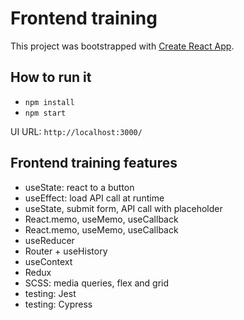 # Frontend training

This project was bootstrapped with [Create React App](https://github.com/facebook/create-react-app).

## How to run it

- `npm install`
- `npm start`

UI URL: `http://localhost:3000/`

## Frontend training features

- useState: react to a button
- useEffect: load API call at runtime
- useState, submit form, API call with placeholder
- React.memo, useMemo, useCallback
- React.memo, useMemo, useCallback
- useReducer
- Router + useHistory
- useContext
- Redux
- SCSS: media queries, flex and grid
- testing: Jest
- testing: Cypress